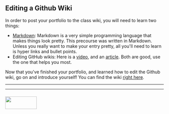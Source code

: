 ## Editing a Github Wiki

In order to post your portfolio to the class wiki, you will need to learn two things:
* [Markdown](https://github.com/adam-p/markdown-here/wiki/Markdown-Cheatsheet): Markdown is a very simple programming language that makes things look pretty. This precourse was written in Markdown. Unless you really want to make your entry pretty, all you'll need to learn is hyper links and bullet points.
* Editing GitHub wikis:  Here is a [video](https://www.youtube.com/watch?v=L-ViPwseACM), and an [article](https://help.github.com/articles/editing-wiki-pages-via-the-online-interface/).  Both are good, use the one that helps you most.

Now that you've finished your portfolio, and learned how to edit the Github wiki, go on and introduce yourself! You can find the wiki [right here](https://github.com/elewa-academy/April-Precourse/wiki).


___
___
### <a href="http://elewa.education/blog" target="_blank"><img src="https://user-images.githubusercontent.com/18554853/34921062-506450ae-f97d-11e7-875f-6feeb26ad72d.png" width="100" height="40"/></a>
